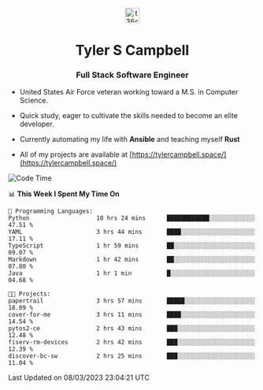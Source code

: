 <p align="center">
<a href="https://www.linkedin.com/in/t36campbell" target="blank"><img align="center" src="https://ik.imagekit.io/t36campbell/Portfolio/linkedin.png.original_m8bbGgPh6.png" alt="t36campbell" height="30" width="30" /></a>
</p>
<h1 align="center">Tyler S Campbell</h1>
<h3 align="center">Full Stack Software Engineer</h3>

* United States Air Force veteran working toward a M.S. in Computer Science.

* Quick study, eager to cultivate the skills needed to become an elite developer.

* Currently automating my life with **Ansible** and teaching myself **Rust**

* All of my projects are available at [https://tylercampbell.space/](https://tylercampbell.space/)

<!--START_SECTION:waka-->
![Code Time](http://img.shields.io/badge/Code%20Time-2%2C249%20hrs%2057%20mins-blue)

📊 **This Week I Spent My Time On** 

```text
💬 Programming Languages: 
Python                   10 hrs 24 mins      ████████████░░░░░░░░░░░░░   47.51 % 
YAML                     3 hrs 44 mins       ████░░░░░░░░░░░░░░░░░░░░░   17.11 % 
TypeScript               1 hr 59 mins        ██░░░░░░░░░░░░░░░░░░░░░░░   09.07 % 
Markdown                 1 hr 42 mins        ██░░░░░░░░░░░░░░░░░░░░░░░   07.80 % 
Java                     1 hr 1 min          █░░░░░░░░░░░░░░░░░░░░░░░░   04.68 % 

🐱‍💻 Projects: 
papertrail               3 hrs 57 mins       █████░░░░░░░░░░░░░░░░░░░░   18.09 % 
cover-for-me             3 hrs 11 mins       ████░░░░░░░░░░░░░░░░░░░░░   14.54 % 
pytos2-ce                2 hrs 43 mins       ███░░░░░░░░░░░░░░░░░░░░░░   12.48 % 
fiserv-rm-devices        2 hrs 42 mins       ███░░░░░░░░░░░░░░░░░░░░░░   12.39 % 
discover-bc-sw           2 hrs 25 mins       ███░░░░░░░░░░░░░░░░░░░░░░   11.04 % 
```


 Last Updated on 08/03/2023 23:04:21 UTC
<!--END_SECTION:waka-->
